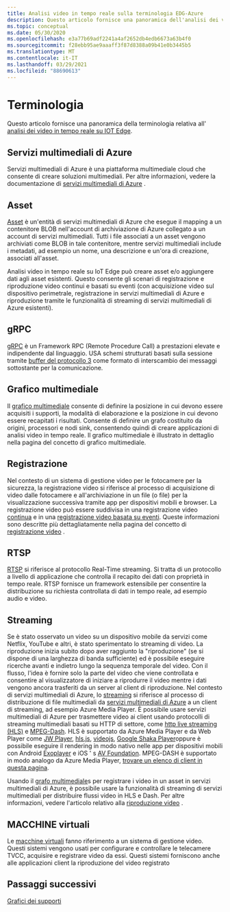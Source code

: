 ```yaml
---
title: Analisi video in tempo reale sulla terminologia EDG-Azure
description: Questo articolo fornisce una panoramica dell'analisi dei video in tempo reale sulla terminologia IoT Edge.
ms.topic: conceptual
ms.date: 05/30/2020
ms.openlocfilehash: e3a77b69adf2241a4af2652db4edb6673a63b4f0
ms.sourcegitcommit: f28ebb95ae9aaaff3f87d8388a09b41e0b3445b5
ms.translationtype: MT
ms.contentlocale: it-IT
ms.lasthandoff: 03/29/2021
ms.locfileid: "88690613"
---
```

# <a name="terminology"></a>Terminologia

Questo articolo fornisce una panoramica della terminologia relativa all' [analisi dei video in tempo reale su IOT Edge](overview.md).

## <a name="azure-media-services"></a>Servizi multimediali di Azure

Servizi multimediali di Azure è una piattaforma multimediale cloud che consente di creare soluzioni multimediali. Per altre informazioni, vedere la documentazione di [servizi multimediali di Azure](../latest/media-services-overview.md) .

## <a name="asset"></a>Asset

[Asset](../latest/assets-concept.md) è un'entità di servizi multimediali di Azure che esegue il mapping a un contenitore BLOB nell'account di archiviazione di Azure collegato a un account di servizi multimediali. Tutti i file associati a un asset vengono archiviati come BLOB in tale contenitore, mentre servizi multimediali include i metadati, ad esempio un nome, una descrizione e un'ora di creazione, associati all'asset.

Analisi video in tempo reale su IoT Edge può creare asset e/o aggiungere dati agli asset esistenti. Questo consente gli scenari di registrazione e riproduzione video continui e basati su eventi (con acquisizione video sul dispositivo perimetrale, registrazione in servizi multimediali di Azure e riproduzione tramite le funzionalità di streaming di servizi multimediali di Azure esistenti).

## <a name="grpc"></a>gRPC

[gRPC](https://grpc.io/docs/guides/) è un Framework RPC (Remote Procedure Call) a prestazioni elevate e indipendente dal linguaggio. USA schemi strutturati basati sulla sessione tramite [buffer del protocollo 3](https://developers.google.com/protocol-buffers/docs/proto3) come formato di interscambio dei messaggi sottostante per la comunicazione.

## <a name="media-graph"></a>Grafico multimediale

Il [grafico multimediale](media-graph-concept.md) consente di definire la posizione in cui devono essere acquisiti i supporti, la modalità di elaborazione e la posizione in cui devono essere recapitati i risultati. Consente di definire un grafo costituito da origini, processori e nodi sink, consentendo quindi di creare applicazioni di analisi video in tempo reale. Il grafico multimediale è illustrato in dettaglio nella pagina del concetto di grafico multimediale.

## <a name="recording"></a>Registrazione

Nel contesto di un sistema di gestione video per le fotocamere per la sicurezza, la registrazione video si riferisce al processo di acquisizione di video dalle fotocamere e all'archiviazione in un file (o file) per la visualizzazione successiva tramite app per dispositivi mobili e browser. La registrazione video può essere suddivisa in una registrazione video [continua](continuous-video-recording-concept.md) e in una [registrazione video basata su eventi](event-based-video-recording-concept.md). Queste informazioni sono descritte più dettagliatamente nella pagina del concetto di [registrazione video](video-recording-concept.md) .

## <a name="rtsp"></a>RTSP

[RTSP](https://tools.ietf.org/html/rfc2326) si riferisce al protocollo Real-Time streaming. Si tratta di un protocollo a livello di applicazione che controlla il recapito dei dati con proprietà in tempo reale. RTSP fornisce un framework estensibile per consentire la distribuzione su richiesta controllata di dati in tempo reale, ad esempio audio e video. 

## <a name="streaming"></a>Streaming

Se è stato osservato un video su un dispositivo mobile da servizi come Netflix, YouTube e altri, è stato sperimentato lo streaming di video. La riproduzione inizia subito dopo aver raggiunto la "riproduzione" (se si dispone di una larghezza di banda sufficiente) ed è possibile eseguire ricerche avanti e indietro lungo la sequenza temporale del video. Con il flusso, l'idea è fornire solo la parte del video che viene controllata e consentire al visualizzatore di iniziare a riprodurre il video mentre i dati vengono ancora trasferiti da un server al client di riproduzione. Nel contesto di servizi multimediali di Azure, lo [streaming](https://en.wikipedia.org/wiki/Streaming_media) si riferisce al processo di distribuzione di file multimediali da [servizi multimediali di Azure](../azure-media-player/azure-media-player-overview.md) a un client di streaming, ad esempio Azure Media Player. È possibile usare servizi multimediali di Azure per trasmettere video ai client usando protocolli di streaming multimediali basati su HTTP di settore, come [http live streaming (HLS)](https://developer.apple.com/streaming/) e [MPEG-Dash](https://dashif.org/about/). HLS è supportato da Azure Media Player e da Web Player come [JW Player](https://www.jwplayer.com/), [hls.js](https://github.com/video-dev/hls.js/), [videojs](https://videojs.com/), [Google Shaka Player](https://github.com/google/shaka-player)oppure è possibile eseguire il rendering in modo nativo nelle app per dispositivi mobili con Android [Exoplayer](https://github.com/google/ExoPlayer) e iOS ' s [AV Foundation](https://developer.apple.com/av-foundation/). MPEG-DASH è supportato in modo analogo da Azure Media Player, [trovare un elenco di client in questa pagina](https://dashif.org/clients/). 

Usando il [grafo multimediale](#media-graph)s per registrare i video in un asset in servizi multimediali di Azure, è possibile usare la funzionalità di streaming di servizi multimediali per distribuire flussi video in HLS e Dash. Per altre informazioni, vedere l'articolo relativo alla [riproduzione video](video-playback-concept.md) .

## <a name="vms"></a>MACCHINE virtuali

Le [macchine virtuali](https://en.wikipedia.org/wiki/Video_management_system) fanno riferimento a un sistema di gestione video. Questi sistemi vengono usati per configurare e controllare le telecamere TVCC, acquisire e registrare video da essi. Questi sistemi forniscono anche alle applicazioni client la riproduzione del video registrato

## <a name="next-steps"></a>Passaggi successivi

[Grafici dei supporti](media-graph-concept.md)
